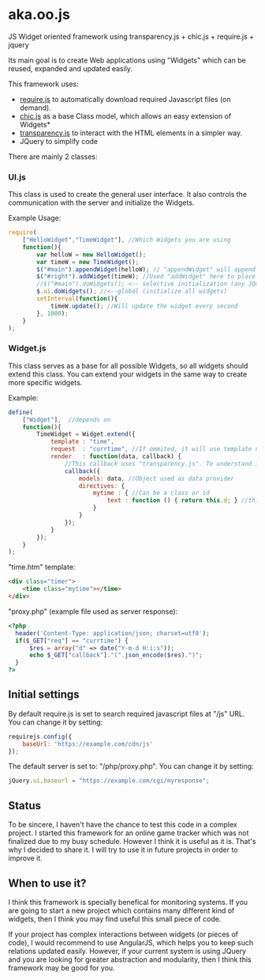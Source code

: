 # aka.oo.js
JS Widget oriented framework using transparency.js + chic.js + require.js + jquery

Its main goal is to create Web applications using "Widgets" which can be reused, expanded and updated easily.

This framework uses:
* [require.js](https://github.com/requirejs/requirejs) to automatically download required Javascript files (on demand).
* [chic.js](https://github.com/rowanmanning/chic) as a base Class model, which allows an easy extension of Widgets*
* [transparency.js](https://github.com/leonidas/transparency) to interact with the HTML elements in a simpler way.
* JQuery to simplify code

There are mainly 2 classes:
### UI.js
This class is used to create the general user interface. It also controls the communication with the server and initialize the Widgets.

Example Usage: 

```javascript
require(
    ["HelloWidget","TimeWidget"], //Which Widgets you are using
    function(){
        var helloW = new HelloWidget();
        var timeW = new TimeWidget();
        $("#main").appendWidget(helloW); // "appendWidget" will append the Widget to specified element.
        $("#right").addWidget(timeW); //Used "addWidget" here to place only once (using JQuery's "html" function)
        //$("#main").doWidgets(); <-- selective initialization (any JQuery selector can be used)
        $.ui.doWidgets(); //<--global (initialize all widgets)
        setInterval(function(){
            timeW.update(); //Will update the widget every second
        }, 1000);
    }
);
```

### Widget.js
This class serves as a base for all possible Widgets, so all widgets should extend this class. You can extend your widgets in the same way to create more specific widgets.

Example:

```javascript
define(
    ["Widget"],  //depends on
    function(){
        TimeWidget = Widget.extend({
            template : "time",
            request  : "currtime", //If ommited, it will use template name as request parameter
            render   : function(data, callback) {
                //This callback uses "transparency.js". To understand it, please check transparency.js documentation.
                callback({
                    models: data, //Object used as data provider
                    directives: { 
                        mytime : { //Can be a class or id
                            text : function () { return this.d; } //this.d is: model.d (data.d comes from the server response)
                        }
                    }
                });
            }
        });
    }
);
```
"time.htm" template:
```html
<div class="timer">
    <time class="mytime"></time>
</div>
```

"proxy.php" (example file used as server response):
```php
<?php
  header('Content-Type: application/json; charset=utf8');
  if($_GET["req"] == "currtime") {
      $res = array("d" => date("Y-m-d H:i:s"));
      echo $_GET["callback"]."(".json_encode($res).")";
  }
?>
```

## Initial settings

By default require.js is set to search required javascript files at "/js" URL. You can change it by setting:
```javascript
requirejs.config({
    baseUrl: 'https://example.com/cdn/js'
});
```
The default server is set to: "/php/proxy.php". You can change it by setting:
```javascript
jQuery.ui.baseurl = "https://example.com/cgi/myresponse";
```

## Status

To be sincere, I haven't have the chance to test this code in a complex project. I started this framework for an online game tracker which was not finalized due to my busy schedule. However I think it is useful as it is. That's why I decided to share it. I will try to use it in future projects in order to improve it.

## When to use it?

I think this framework is specially benefical for monitoring systems. If you are going to start a new project which contains many different kind of widgets, then I think you may find useful this small piece of code.

If your project has complex interactions between widgets (or pieces of code), I would recommend to use AngularJS, which helps you to keep such relations updated easily. However, if your current system is using JQuery and you are looking for greater abstraction and modularity, then I think this framework may be good for you.







